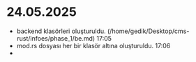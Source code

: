 # 24.05.2025

- backend klasörleri oluşturuldu. (/home/gedik/Desktop/cms-rust/infoes/phase_1/be.md) 17:05
- mod.rs dosyası her bir klasör altına oluşturuldu. 17:06
- 